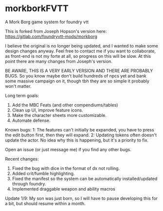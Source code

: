# morkborkFVTT
A Mork Borg game system for foundry vtt

This is forked from Joseph Hopson's version here:
https://gitlab.com/foundryvtt-mods/morkborg

I believe the original is no longer being updated, and I wanted to make some design changes anyway. Feel free to contact me if you want to collaborate, as front-end is not my forte at all, so progress on this will be slow. At this point there are many changes from Joseph's version.

BE AWARE, THIS IS A VERY EARLY VERSION AND THERE ARE PROBABLY BUGS. So you know maybe don't build hundreds of npcs yet and bank some massive campaign on it, though tbh they are so simple it probably won't matter.

Long term goals:
1. Add the MBC Feats (and other compendiums/tables)
2. Clean up UI, improve feature icons.
3. Make the character sheets more customizable.
4. Automate defense.

Known bugs:
1: The features can't initially be expanded, you have to press the edit button first, then they will expand.
2: Updating tokens often doesn't update the actor. No idea why this is happening, but it's a priority to fix.


Open an issue (or just message me) if you find any other bugs.

Recent changes:
1. Fixed the bug with dice in the format of dx not rolling.
2. Added crit/fumble highlighting.
3. Fixed the manifest so the system can be automatically installed/updated through foundry.
4. Implemented draggable weapon and ability macros

Update 1/9: My son was just born, so I will have to pause developing this for a bit, but should resume within a month.

